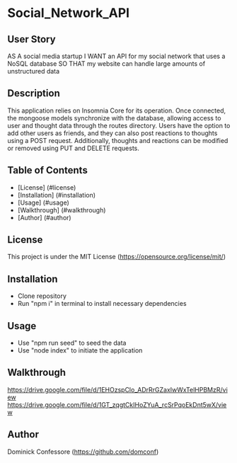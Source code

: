 # Social_Network_API

## User Story
AS A social media startup
I WANT an API for my social network that uses a NoSQL database
SO THAT my website can handle large amounts of unstructured data

## Description

This application relies on Insomnia Core for its operation. Once connected, the mongoose models synchronize with the database, allowing access to user and thought data through the routes directory. Users have the option to add other users as friends, and they can also post reactions to thoughts using a POST request. Additionally, thoughts and reactions can be modified or removed using PUT and DELETE requests.

## Table of Contents
- [License] (#license)
- [Installation] (#installation)
- [Usage] (#usage)
- [Walkthrough] (#walkthrough)
- [Author] (#author)

## License
This project is under the MIT License (https://opensource.org/license/mit/)

## Installation
* Clone repository
* Run "npm i" in terminal to install necessary dependencies

## Usage
* Use "npm run seed" to seed the data
* Use "node index" to initiate the application

## Walkthrough
https://drive.google.com/file/d/1EHOzspClo_ADrRrGZaxIwWxTelHPBMzR/view
https://drive.google.com/file/d/1GT_zqgtCkIHoZYuA_rcSrPqoEkDnt5wX/view

## Author
Dominick Confessore (https://github.com/domconf)